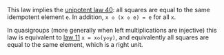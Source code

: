 This law implies the [unipotent law 40](https://teorth.github.io/equational_theories/implications/?40): all squares are equal to the same idempotent element `e`.  In addition, `x ◇ (x ◇ e) = e` for all `x`.

In quasigroups (more generally when left multiplications are injective) this law is equivalent to [law 11](https://teorth.github.io/equational_theories/implications/?11) `x = x◇(y◇y)`, and equivalently all squares are equal to the same element, which is a right unit.
